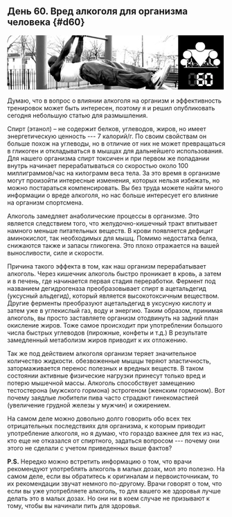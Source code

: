 ## День 60. Вред алкоголя для организма человека {#d60}

![](src/img/60.jpg)

Думаю, что в вопрос о влиянии алкоголя на организм и эффективность тренировок может быть интересен, поэтому я и решил опубликовать сегодня небольшую статью для размышления. 

Спирт (этанол) – не содержит белков, углеводов, жиров, но имеет энергетическую ценность --- 7 калорий/г. По своим свойствам он больше похож на углеводы, но в отличие от них не может превращаться в гликоген и откладываться в мышцах для дальнейшего использования. Для нашего организма спирт токсичен и при первом же попадании внутрь начинает перерабатываться со скоростью около 100 миллиграммов/час на килограмм веса тела. За это время в организме могут произойти интересные изменения, которых нельзя избежать, но можно постараться компенсировать. Вы без труда можете найти много информации о вреде алкоголя, но нас больше интересует его влияние на организм спортсмена. 

Алкоголь замедляет анаболические процессы в организме. Это является следствием того, что желудочно-кишечный тракт впитывает намного меньше питательных веществ. В крови появляется дефицит аминокислот, так необходимых для мышц. Помимо недостатка белка, снижаются также и запасы гликогена. Это плохо отражается на вашей выносливости, силе и скорости. 

Причина такого эффекта в том, как наш организм перерабатывает алкоголь. Через кишечник алкоголь быстро проникает в кровь, а затем и в печень, где начинается первая стадия переработки. Фермент под названием дегидрогеназа преобразовывает спирт в ацетальдегид (уксусный альдегид), который является высокотоксичным веществом. Другие ферменты преобразуют ацетальдегид в уксусную кислоту и затем уже в углекислый газ, воду и энергию. Таким образом, принимая алкоголь, вы просто заставляете организм отодвинуть на задний план окисление жиров. Тоже самое происходит при употреблении большого числа быстрых углеводов (пирожные, конфеты и т.д.) В результате замедленный метаболизм жиров приводит к их отложению. 

Так же под действием алкоголя организм теряет значительное количество жидкости. обезвоженные мышцы теряют эластичность, затормаживается перенос полезных и вредных веществ. В таком состоянии активные физические нагрузки принесут только вред и потерю мышечной массы. Алкоголь способствует замещению тестостерона (мужского гормона) эстрогеном (женским гормоном). Вот почему заядлые любители пива часто страдают гинекомастией (увеличение грудной железы у мужчин) и ожирением. 

На самом деле можно довольно долго говорить обо всех тех отрицательных последствиях для организма, к которым приводит употребление алкоголя, но я думаю, что гораздо важнее для тех из нас, кто еще не отказался от спиртного, задаться вопросом --- почему они этого не сделали с учетом приведенных выше фактов? 

**P.S.** Нередко можно встретить информацию о том, что врачи рекомендуют употреблять алкоголь в малых дозах, мол это полезно. На самом деле, если вы обратитесь к оригиналам и первоисточникам, то их рекомендации звучат немного по-другому. Врачи говорят о том, что если вы уже употребляете алкоголь, то для вашего же здоровья лучше делать это в малых дозах. Но они ни в коем случае не призывают к тому, чтобы вы начинали пить для здоровья. 

